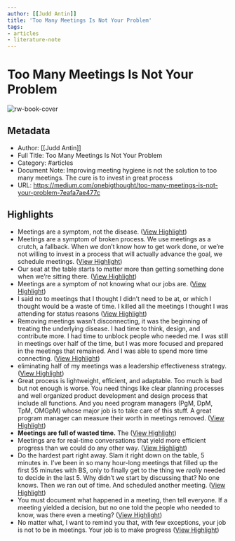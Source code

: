 ```yaml
---
author: [[Judd Antin]]
title: 'Too Many Meetings Is Not Your Problem'
tags: 
- articles
- literature-note
---
```

# Too Many Meetings Is Not Your Problem

![rw-book-cover](https://miro.medium.com/max/1024/1*xq9Xfbdd2XCUe4j6wDpqeg.png)

## Metadata
- Author: [[Judd Antin]]
- Full Title: Too Many Meetings Is Not Your Problem
- Category: #articles
- Document Note: Improving meeting hygiene is not the solution to too many meetings. The cure is to invest in great process
- URL: https://medium.com/onebigthought/too-many-meetings-is-not-your-problem-7eafa7ae477c

## Highlights
- Meetings are a symptom, not the disease. ([View Highlight](https://read.readwise.io/read/01grf73n9pwjvhxah333b6vabg))
- Meetings are a symptom of broken process. We use meetings as a crutch, a fallback. When we don’t know how to get work done, or we’re not willing to invest in a process that will actually advance the goal, we schedule meetings. ([View Highlight](https://read.readwise.io/read/01grf76jm5pq83kc0agjmt9brr))
- Our seat at the table starts to matter more than getting something done when we’re sitting there. ([View Highlight](https://read.readwise.io/read/01grf77b8a500n5nbd72hmf08n))
- Meetings are a symptom of not knowing what our jobs are. ([View Highlight](https://read.readwise.io/read/01grf79xfsdrc0g2fw3sm7rwfy))
- I said no to meetings that I thought I didn’t need to be at, or which I thought would be a waste of time. I killed all the meetings I thought I was attending for status reasons ([View Highlight](https://read.readwise.io/read/01grf84dxkh0gt0nysjd5m0jp1))
- Removing meetings wasn’t disconnecting, it was the beginning of treating the underlying disease. I had time to think, design, and contribute more. I had time to unblock people who needed me. I was still in meetings over half of the time, but I was more focused and prepared in the meetings that remained. And I was able to spend more time connecting. ([View Highlight](https://read.readwise.io/read/01grf84z9cg40nah32kytzexnw))
- eliminating half of my meetings was a leadership effectiveness strategy. ([View Highlight](https://read.readwise.io/read/01grf85aghcv0g8m6zh0x1963d))
- Great process is lightweight, efficient, and adaptable. Too much is bad but not enough is worse. You need things like clear planning processes and well organized product development and design process that include all functions. And you need program managers (PgM, DpM, TpM, OMGpM) whose major job is to take care of this stuff. A great program manager can measure their worth in meetings removed. ([View Highlight](https://read.readwise.io/read/01grfa4kf2y9t7tw519xt7gyfg))
- **Meetings are full of wasted time.** The ([View Highlight](https://read.readwise.io/read/01grfa50051t58cj77ch6vme81))
- Meetings are for real-time conversations that yield more efficient progress than we could do any other way. ([View Highlight](https://read.readwise.io/read/01grfa5mp8tv1yyphr21v73vjk))
- Do the hardest part right away. Slam it right down on the table, 5 minutes in. I’ve been in so many hour-long meetings that filled up the first 55 minutes with BS, only to finally get to the thing we *really* needed to decide in the last 5. Why didn’t we start by discussing that? No one knows. Then we ran out of time. And scheduled another meeting. ([View Highlight](https://read.readwise.io/read/01grfa7edhemg21ekbn5ktwtwc))
- You must document what happened in a meeting, then tell everyone. If a meeting yielded a decision, but no one told the people who needed to know, was there even a meeting? ([View Highlight](https://read.readwise.io/read/01grfac4v0sngtjgvxsr6bczjr))
- No matter what, I want to remind you that, with few exceptions, your job is not to be in meetings. Your job is to make progress ([View Highlight](https://read.readwise.io/read/01grfajdc8zbcs4fnypjacp36d))
